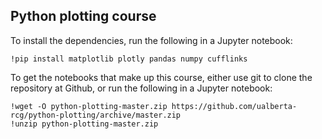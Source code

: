 ## Python plotting course

[](https://ualberta-rcg.github.io/python-plotting/)

To install the dependencies, run the following in a Jupyter notebook:

```
!pip install matplotlib plotly pandas numpy cufflinks
```

To get the notebooks that make up this course, either use git to clone the repository at Github, or run the following in a Jupyter notebook:

```
!wget -O python-plotting-master.zip https://github.com/ualberta-rcg/python-plotting/archive/master.zip
!unzip python-plotting-master.zip
```
